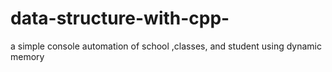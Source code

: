 # data-structure-with-cpp-
a simple console automation of school ,classes, and student using dynamic memory 
